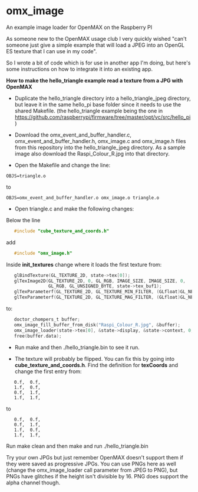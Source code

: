 omx_image
=========

An example image loader for OpenMAX on the Raspberry PI

As someone new to the OpenMAX usage club I very quickly wished "can't someone just give a simple example that will load a JPEG into an OpenGL ES texture that I can use in my code".

So I wrote a bit of code which is for use in another app I'm doing, but here's some instructions on how to integrate it into an existing app.

**How to make the hello_triangle example read a texture from a JPG with OpenMAX**


* Duplicate the hello_triangle directory into a hello_triangle_jpeg directory, but leave it in the same hello_pi base folder since it needs to use the shared Makefile. (the hello_triangle example being the one in https://github.com/raspberrypi/firmware/tree/master/opt/vc/src/hello_pi )

* Download the omx_event_and_buffer_handler.c, omx_event_and_buffer_handler.h, omx_image.c and omx_image.h files from this repository into the hello_triangle_jpeg directory. As a sample image also download the Raspi_Colour_R.jpg into that directory.

* Open the Makefile and change the line:

```
OBJS=triangle.o
```

to

```
OBJS=omx_event_and_buffer_handler.o omx_image.o triangle.o
```

* Open triangle.c and make the following changes:

Below the line

```C
   #include "cube_texture_and_coords.h"
```

add

```C
   #include "omx_image.h"
```

Inside **init_textures** change where it loads the first texture from:

```C
   glBindTexture(GL_TEXTURE_2D, state->tex[0]);
   glTexImage2D(GL_TEXTURE_2D, 0, GL_RGB, IMAGE_SIZE, IMAGE_SIZE, 0,
                GL_RGB, GL_UNSIGNED_BYTE, state->tex_buf1);
   glTexParameterf(GL_TEXTURE_2D, GL_TEXTURE_MIN_FILTER, (GLfloat)GL_NEAREST);
   glTexParameterf(GL_TEXTURE_2D, GL_TEXTURE_MAG_FILTER, (GLfloat)GL_NEAREST);
```
   
to:

```C
   doctor_chompers_t buffer;
   omx_image_fill_buffer_from_disk("Raspi_Colour_R.jpg", &buffer);
   omx_image_loader(state->tex[0], &state->display, &state->context, 0, 0, 0, 0, JPEG, &buffer);
   free(buffer.data);
```
   
* Run make and then ./hello_triangle.bin to see it run.

* The texture will probably be flipped. You can fix this by going into **cube_texture_and_coords.h**. Find the definition for **texCoords** and change the first entry from:

```
   0.f,  0.f,
   1.f,  0.f,
   0.f,  1.f,
   1.f,  1.f,
```

to

```
   0.f,  0.f,
   0.f,  1.f,
   1.f,  0.f,
   1.f,  1.f,
```
   
Run make clean and then make and run ./hello_triangle.bin

Try your own JPGs but just remember OpenMAX doesn't support them if they were saved as progressive JPGs. You can use PNGs here as well (change the omx_image_loader call parameter from JPEG to PNG), but PNGs have glitches if the height isn't divisible by 16. PNG does support the alpha channel though.

